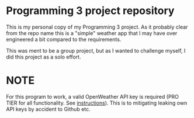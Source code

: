 # Programming 3 project repository

This is my personal copy of my Programming 3 project. As it probably clear from the repo name this is a "simple" weather app that I may have over engineered a bit compared to the requirements.

This was ment to be a group project, but as I wanted to challenge myself, I did this project as a solo effort.

# NOTE

For this program to work, a valid OpenWeather API key is required (PRO TIER for all functionality. See [instructions](./WeatherApp/src/main/java/fi/tuni/prog3/weatherapp/README.md )). This is to mitigating leaking own API keys by accident to Github etc.
